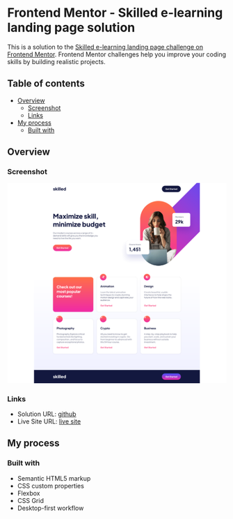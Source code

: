 # Frontend Mentor - Skilled e-learning landing page solution

This is a solution to the [Skilled e-learning landing page challenge on Frontend Mentor](https://www.frontendmentor.io/challenges/skilled-elearning-landing-page-S1ObDrZ8q). Frontend Mentor challenges help you improve your coding skills by building realistic projects.

## Table of contents

- [Overview](#overview)
  - [Screenshot](#screenshot)
  - [Links](#links)
- [My process](#my-process)
  - [Built with](#built-with)

## Overview

### Screenshot

![](./screenshot.png)

### Links

- Solution URL: [github](https://github.com/mihai2537/skilled-elearning-landing-page)
- Live Site URL: [live site](https://mihai2537.github.io/skilled-elearning-landing-page/)

## My process

### Built with

- Semantic HTML5 markup
- CSS custom properties
- Flexbox
- CSS Grid
- Desktop-first workflow
